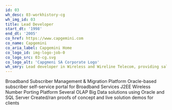 ```yaml
---
id: 03
wh_desc: 03-workhistory-cg
wh_img_id: 03
title: Lead Developer
start_dt: '1998'
end_dt: '2005'
co_href: https://www.capgemini.com
co_name: Capgemini
co_aria_label: Capgemini Home
co_logo_id: img-logo-job-0
co_logo_src: 03-cg.svg
co_logo_alt: 'Capgmeni SA Corporate Logo'
wh_smry: Lead developer in Wireless and Wireline Telecom, providing sales and pre/post-sales engineering support
---
```

Broadband Subscriber Management & Migration Platform
Oracle-based subscriber self-service portal for Broadband Services
J2EE Wireless Number Porting Platform
Several OLAP Big Data solutions using Oracle and SQL Server
Created/ran proofs of concept and live solution demos for clients